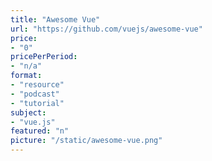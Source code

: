 ```yaml
---
title: "Awesome Vue"
url: "https://github.com/vuejs/awesome-vue"
price: 
- "0"
pricePerPeriod: 
- "n/a"
format: 
- "resource"
- "podcast"
- "tutorial"
subject: 
- "vue.js"
featured: "n"
picture: "/static/awesome-vue.png"
---
```

